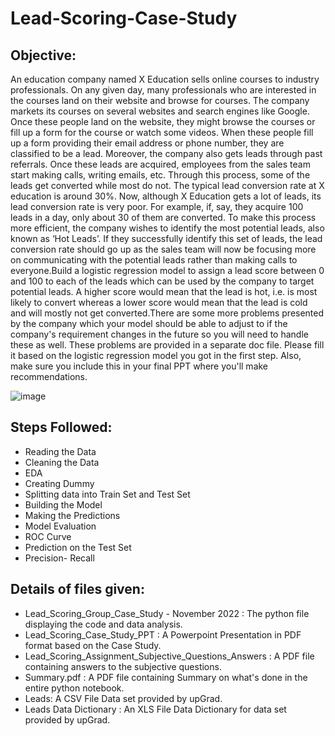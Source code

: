 # Lead-Scoring-Case-Study
## Objective:
An education company named X Education sells online courses to industry professionals. On any given day, many professionals who are interested in the courses land on their website and browse for courses. The company markets its courses on several websites and search engines like Google. Once these people land on the website, they might browse the courses or fill up a form for the course or watch some videos. When these people fill up a form providing their email address or phone number, they are classified to be a lead. Moreover, the company also gets leads through past referrals. Once these leads are acquired, employees from the sales team start making calls, writing emails, etc. Through this process, some of the leads get converted while most do not. The typical lead conversion rate at X education is around 30%. Now, although X Education gets a lot of leads, its lead conversion rate is very poor. For example, if, say, they acquire 100 leads in a day, only about 30 of them are converted. To make this process more efficient, the company wishes to identify the most potential leads, also known as ‘Hot Leads’. If they successfully identify this set of leads, the lead conversion rate should go up as the sales team will now be focusing more on communicating with the potential leads rather than making calls to everyone.Build a logistic regression model to assign a lead score between 0 and 100 to each of the leads which can be used by the company to target potential leads. A higher score would mean that the lead is hot, i.e. is most likely to convert whereas a lower score would mean that the lead is cold and will mostly not get converted.There are some more problems presented by the company which your model should be able to adjust to if the company's requirement changes in the future so you will need to handle these as well. These problems are provided in a separate doc file. Please fill it based on the logistic regression model you got in the first step. Also, make sure you include this in your final PPT where you'll make recommendations.

![image](https://user-images.githubusercontent.com/56269243/201811124-dfbc4bcb-2ca0-4034-bc1c-885380f40967.png)


## Steps Followed:
- Reading the Data
- Cleaning the Data
- EDA
- Creating Dummy
- Splitting data into Train Set and Test Set
- Building the Model
- Making the Predictions
- Model Evaluation
- ROC Curve
- Prediction on the Test Set
- Precision- Recall

## Details of files given:
- Lead_Scoring_Group_Case_Study - November 2022 : The python file displaying the code and data analysis.
- Lead_Scoring_Case_Study_PPT : A Powerpoint Presentation in PDF format based on the Case Study.
- Lead_Scoring_Assignment_Subjective_Questions_Answers : A PDF file containing answers to the subjective questions.
- Summary.pdf : A PDF file containing Summary on what's done in the entire python notebook.
- Leads: A CSV File Data set provided by upGrad.
- Leads Data Dictionary : An XLS File Data Dictionary for data set provided by upGrad.


